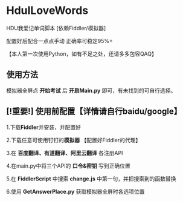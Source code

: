 # HduILoveWords

HDU我爱记单词脚本 [依赖Fiddler/模拟器]

配置好后配合一点点手动 正确率可稳定95%+

【本人第一次使用Python，如有不足之处，还请多多包容QAQ】

## 使用方法

模拟器全屏点 **开始考试** 后 **开启Main.py** 即可，有未找到的可自行选择。

## [!重要!] 使用前配置【详情请自行baidu/google】

1.下载**Fiddler**并安装，并配置好

2.下载任意可使用钉钉的**模拟器** 【配置好Fiddler的代理】

3.在 **百度翻译、有道翻译、阿里云翻译** 各注册API

4.在main.py中将三个API的 **口令&密钥** 写到正确位置

5.在 **FiddlerScript** 中搜索 **change.js** 中第一句，并把搜索到的函数替换

6.使用 **GetAnswerPlace.py** 获取模拟器全屏时各选项位置
